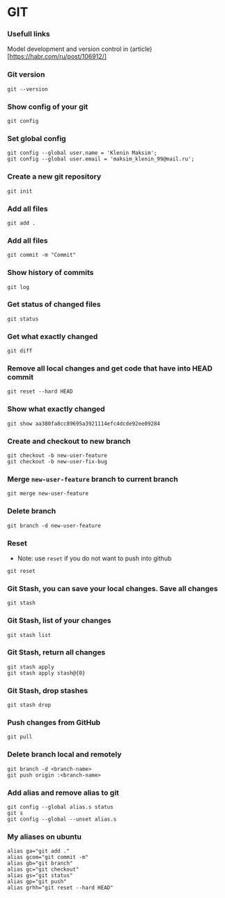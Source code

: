 # GIT

### Usefull links
Model development and version control in (article)[https://habr.com/ru/post/106912/]

### Git version
```shell
git --version
```

### Show config of your git
```shell
git config
```

### Set global config
```shell
git config --global user.name = 'Klenin Maksim';
git config --global user.email = 'maksim_klenin_99@mail.ru';
```

### Create a new git repository
```shell
git init
```

### Add all files
```shell
git add .
```

### Add all files
```shell
git commit -m "Commit"
```

### Show history of commits
```shell
git log
```

### Get status of changed files
```shell
git status
```

### Get what exactly changed
```shell
git diff
```

### Remove all local changes and get code that have into HEAD commit
```shell
git reset --hard HEAD
```

### Show what exactly changed
```shell
git show aa380fa8cc89695a3921114efc4dcde92ee09284
```

### Create and checkout to new branch
```shell
git checkout -b new-user-feature
git checkout -b new-user-fix-bug
```

### Merge `new-user-feature` branch to current branch
```shell
git merge new-user-feature
```

### Delete branch
```shell
git branch -d new-user-feature
```

### Reset
* Note: use `reset` if you do not want to push into github
```shell
git reset
```

### Git Stash, you can save your local changes. Save all changes
```shell
git stash
```

### Git Stash, list of your changes
```shell
git stash list
```

### Git Stash, return all changes
```shell
git stash apply
git stash apply stash@{0}
```

### Git Stash, drop stashes
```shell
git stash drop
```

### Push changes from GitHub
```shell
git pull
```

### Delete branch local and remotely
```shell
git branch -d <branch-name>
git push origin :<branch-name>
```

### Add alias and remove alias to git
```shell
git config --global alias.s status
git s
git config --global --unset alias.s
```

### My aliases on ubuntu
```shell
alias ga="git add ."
alias gcom="git commit -m"
alias gb="git branch"
alias gc="git checkout"
alias gs="git status"
alias gp="git push"
alias grhh="git reset --hard HEAD"
```
